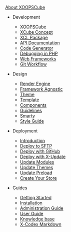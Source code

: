 [<span class="iconify" data-icon="mdi:cube-outline"></span> About XOOPSCube](/fr/about.md)

- Development
    - [XOOPSCube](/fr/development/)
    - [XCube Concept](/fr/development/xcube-concept.md)
    - [XCL Package](/fr/development/xcl-package.md)
    - [API Documentation](/fr/development/api.md)
    - [Code Generator](/fr/development/xcube-tools.md)
    - [Debugging in PHP](/fr/development/debug.md)
    - [Web Frameworks](/fr/development/web-framework.md)
    - [Git Workflow](/fr/development/git-workflow.md)

- Design
    - [Render Engine](/fr/design/)
    - [Framework Agnostic](/fr/design/framework-agnostic.md)
    - [Theme](/fr/design/theme.md)
    - [Template](/fr/design/template.md)
    - [Components](/fr/design/components.md)
    - [Guidelines](/fr/design/guidelines.md)
    - [Smarty](/fr/design/smarty.md)
    - [Style Guide](/fr/design/style-guide.md)

- Deployment
    - [Introduction](/fr/deployment/)
    - [Deploy to SFTP](/fr/deployment/sftp.md)
    - [Deploy with GitHub](/fr/deployment/deploy-github.md)
    - [Deploy with X-Update](/fr/deployment/update-manager.md)
    - [Update Modules](/fr/deployment/update-module.md)
    - [Update Themes](/fr/deployment/update-theme.md)
    - [Update Preload](/fr/deployment/update-preload.md)
    - [Create Your Store](/fr/deployment/update-store.md)

- Guides
    - [Getting Started](/fr/guides/)
    - [Installation](/fr/guides/installation.md)
    - [Administration Guide](/fr/guides/administration.md)
    - [User Guide](/fr/guides/user-guide.md)
    - [Knowledge base](/fr/guides/knowledge-base.md)
    - [X-Codex Markdown](/fr/guides/markdown/)